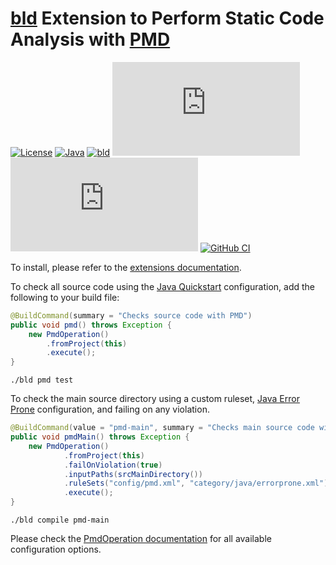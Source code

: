 # [bld](https://rife2.com/bld) Extension to Perform Static Code Analysis with [PMD](https://pmd.github.io/)

[![License](https://img.shields.io/badge/license-Apache%20License%202.0-blue.svg)](https://opensource.org/licenses/Apache-2.0)
[![Java](https://img.shields.io/badge/java-17%2B-blue)](https://www.oracle.com/java/technologies/javase/jdk17-archive-downloads.html)
[![bld](https://img.shields.io/badge/2.2.0-FA9052?label=bld&labelColor=2392FF)](https://rife2.com/bld)
[![Release](https://flat.badgen.net/maven/v/metadata-url/repo.rife2.com/releases/com/uwyn/rife2/bld-pmd/maven-metadata.xml?color=blue)](https://repo.rife2.com/#/releases/com/uwyn/rife2/bld-pmd)
[![Snapshot](https://flat.badgen.net/maven/v/metadata-url/repo.rife2.com/snapshots/com/uwyn/rife2/bld-pmd/maven-metadata.xml?label=snapshot)](https://repo.rife2.com/#/snapshots/com/uwyn/rife2/bld-pmd)
[![GitHub CI](https://github.com/rife2/bld-pmd/actions/workflows/bld.yml/badge.svg)](https://github.com/rife2/bld-pmd/actions/workflows/bld.yml)

To install, please refer to the [extensions documentation](https://github.com/rife2/bld/wiki/Extensions).

To check all source code using the [Java Quickstart](https://docs.pmd-code.org/latest/pmd_rules_java.html) configuration, add the following to your build file:

```java
@BuildCommand(summary = "Checks source code with PMD")
public void pmd() throws Exception {
    new PmdOperation()
        .fromProject(this)
        .execute();
}
```

```console
./bld pmd test
```

To check the main source directory using a custom ruleset, [Java Error Prone](https://docs.pmd-code.org/latest/pmd_rules_java.html#error-prone) configuration, and failing on any violation.

```java
@BuildCommand(value = "pmd-main", summary = "Checks main source code with PMD")
public void pmdMain() throws Exception {
    new PmdOperation()
            .fromProject(this)
            .failOnViolation(true)
            .inputPaths(srcMainDirectory())
            .ruleSets("config/pmd.xml", "category/java/errorprone.xml")
            .execute();
}
```

```console
./bld compile pmd-main
```

Please check the [PmdOperation documentation](https://rife2.github.io/bld-pmd/rife/bld/extension/PmdOperation.html#method-summary) for all available configuration options.
